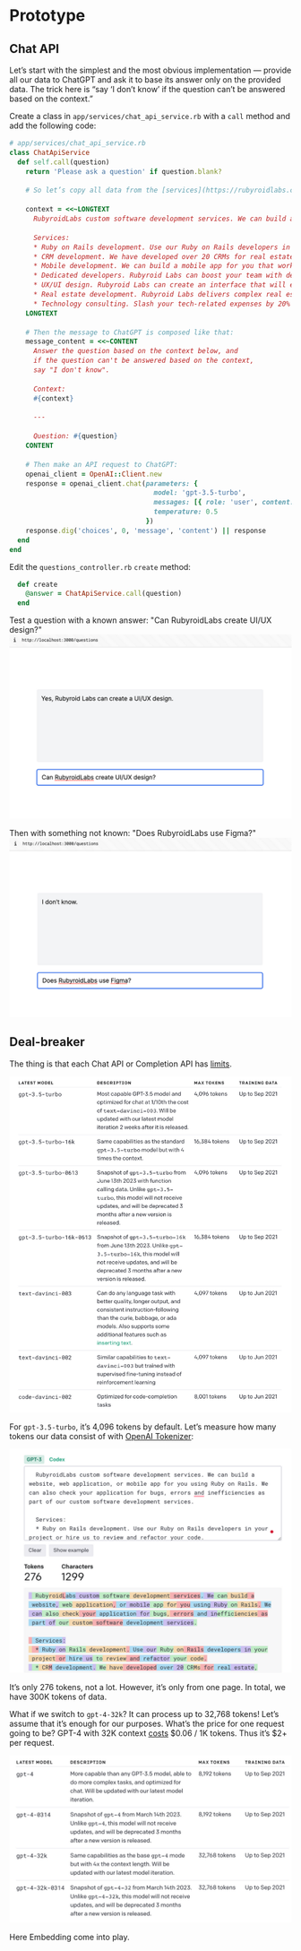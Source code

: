 # Prototype

## Chat API

Let’s start with the simplest and the most obvious implementation — provide all our data to ChatGPT and ask it to base its answer only on the provided data. The trick here is “say ‘I don’t know’ if the question can’t be answered based on the context.”

Create a class in `app/services/chat_api_service.rb` with a `call` method and add the following code:
```ruby
# app/services/chat_api_service.rb
class ChatApiService
  def self.call(question)
    return 'Please ask a question' if question.blank?

    # So let’s copy all data from the [services](https://rubyroidlabs.com/services) page and attach it as a context.

    context = <<~LONGTEXT
      RubyroidLabs custom software development services. We can build a website, web application, or mobile app for you using Ruby on Rails. We can also check your application for bugs, errors and inefficiencies as part of our custom software development services.

      Services:
      * Ruby on Rails development. Use our Ruby on Rails developers in your project or hire us to review and refactor your code.
      * CRM development. We have developed over 20 CRMs for real estate, automotive, energy and travel companies.
      * Mobile development. We can build a mobile app for you that works fast, looks great, complies with regulations and drives your business.
      * Dedicated developers. Rubyroid Labs can boost your team with dedicated developers mature in Ruby on Rails and React Native, UX/UI designers, and QA engineers.
      * UX/UI design. Rubyroid Labs can create an interface that will engage your users and help them get the most out of your application.
      * Real estate development. Rubyroid Labs delivers complex real estate software development services. Our team can create a website, web application and mobile app for you.
      * Technology consulting. Slash your tech-related expenses by 20% with our help. We will review your digital infrastructure and audit your code, showing you how to optimize it.
    LONGTEXT

    # Then the message to ChatGPT is composed like that:
    message_content = <<~CONTENT
      Answer the question based on the context below, and
      if the question can't be answered based on the context,
      say "I don't know".

      Context:
      #{context}

      ---

      Question: #{question}
    CONTENT

    # Then make an API request to ChatGPT:
    openai_client = OpenAI::Client.new
    response = openai_client.chat(parameters: {
                                    model: 'gpt-3.5-turbo',
                                    messages: [{ role: 'user', content: message_content }],
                                    temperature: 0.5
                                  })
    response.dig('choices', 0, 'message', 'content') || response
  end
end
```

Edit the `questions_controller.rb` `create` method:
```ruby
  def create
    @answer = ChatApiService.call(question)
  end
```

Test a question with a known answer: "Can RubyroidLabs create UI/UX design?"
![Preview first response](images/0_OgCZ0d_CLH9pPIw2.png)

Then with something not known: "Does RubyroidLabs use Figma?"
![Preview answer when not known](images/0_leCKwXSy8jJNnvtO.png)

## Deal-breaker

The thing is that each Chat API or Completion API has [limits](https://platform.openai.com/docs/models/gpt-3-5).

![Deal breakers](images/0_IqkkD0tr3_f3apmZ.png)

For `gpt-3.5-turbo`, it’s 4,096 tokens by default. Let’s measure how many tokens our data consist of with [OpenAI Tokenizer](https://platform.openai.com/tokenizer):

![tokenizer](images/0_SO_MSzI_iw3x2Vzw.png)

It’s only 276 tokens, not a lot. However, it’s only from one page. In total, we have 300K tokens of data.

What if we switch to `gpt-4-32k`? It can process up to 32,768 tokens! Let’s assume that it’s enough for our purposes. What’s the price for one request going to be? GPT-4 with 32K context [costs](https://openai.com/pricing) $0.06 / 1K tokens. Thus it’s $2+ per request.

![GPT4 models](images/0_42cIi-ZsD4a21M8b.png)

Here Embedding come into play.
